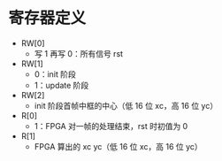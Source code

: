 # 寄存器定义

- RW[0]
    - 写 1 再写 0：所有信号 rst
- RW[1]
    - 0：init 阶段
    - 1：update 阶段
- RW[2]
    - init 阶段首帧中框的中心（低 16 位 xc，高 16 位 yc）
- R[0]
    - 1：FPGA 对一帧的处理结束，rst 时初值为 0
- R[1]
    - FPGA 算出的 xc yc（低 16 位 xc，高 16 位 yc）
